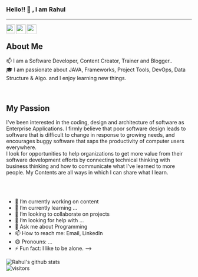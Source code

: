 ### Hello!! 👋 , I am Rahul
<hr/>
<a href="https://www.linkedin.com/in/rahul-khutegave/">
  <img align="left" width="24px" src="https://cdn.jsdelivr.net/npm/simple-icons@v3/icons/linkedin.svg"  />
</a>

<a href="https://twitter.com/KhutegaveRahul">
  <img align="left" width="26px" src="https://cdn.jsdelivr.net/npm/simple-icons@v3/icons/twitter.svg" />
</a>

<a href="mailto:khuttegave.rahul@gmail.com">
  <img align="left" width="26px" src="https://cdn.jsdelivr.net/npm/simple-icons@v3/icons/gmail.svg" />
</a>
<br/>
<h2> About Me</h2>

📫 I am a Software Developer, Content Creator, Trainer and Blogger..  <br>
🎓 I am passionate about JAVA, Frameworks, Project Tools, DevOps, Data Structure & Algo. and I enjoy learning new things.

<br/>
<h2> My Passion </h2>

I've been interested in the coding, design and architecture of software as Enterprise Applications. I firmly believe that poor software design leads to software that is difficult to change in response to growing needs, and encourages buggy software that saps the productivity of computer users everywhere.
<br/>
I look for opportunities to help organizations to get more value from their software development efforts by connecting technical thinking with business thinking and how to communicate what I've learned to more people. My Contents are all ways in which I can share what I learn.

<br/><br/>

- 🔭 I’m currently working on content
- 🌱 I’m currently learning ...
- 👯 I’m looking to collaborate on projects
- 🤔 I’m looking for help with ...
- 💬 Ask me about Programming
- 📫 How to reach me: Email, LinkedIn
- 😄 Pronouns: ...
- ⚡ Fun fact: I like to be alone.
-->


![Rahul's github stats](https://github-readme-stats.vercel.app/api?username=rahulkhutegave&show_icons=true&hide_border=true)
<br />
![visitors](https://visitor-badge.laobi.icu/badge?page_id=rahulkhutegave.rahulkhutegave)
